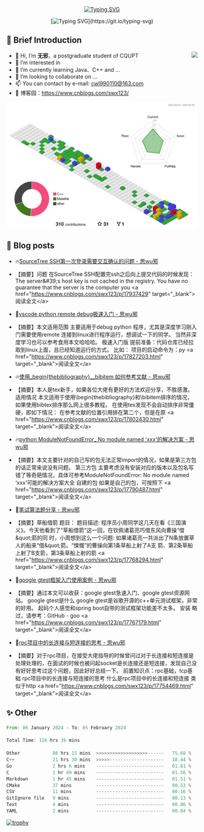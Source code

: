 <div align="center">
    
[![Typing SVG](https://readme-typing-svg.herokuapp.com?font=Fira+Code&pause=10000&color=2977F7&center=true&vCenter=true&random=false&width=435&height=80&lines=%E6%80%9D+%E6%97%A0+%E9%82%AA)](https://git.io/typing-svg)

</div>

<div align="center">
    
[![Typing SVG](https://readme-typing-svg.herokuapp.com?font=Fira+Code&pause=1000&color=2977F7&center=true&vCenter=true&random=false&width=600&height=40&lines=keep+learing+%2C+keep+trying+%2C+keep+doing.)](https://git.io/typing-svg)

</div>


## 🤡 Brief Introduction

<p><img src="https://count.getloli.com/get/@:578223592" align="right" /></p>



- 👋 Hi, I’m **无邪**，a postgraduate student of CQUPT
- 👀 I’m interested in 
- 🌱 I’m currently learning Java、C++ and ...
- 💞️ I’m looking to collaborate on ...
- 📫 You can contact by e-mail: cwl990110@163.com
- 🎈 博客园：https://www.cnblogs.com/swx123/

![](profile-3d-contrib/profile-gitblock.svg)

## 🎈 Blog posts
<!-- BLOG-POST-LIST:START -->
 - 🔥[SourceTree SSH第一次登录需要交互确认的问题 - 思wu邪](https://www.cnblogs.com/swx123/p/17937429) 
 - 【摘要】问题 在SourceTree SSH配置完ssh之后向上提交代码的时候发现： The server&amp;#39;s host key is not cached in the registry. You have no guarantee that the server is the computer you  &lt;a href=&quot;https://www.cnblogs.com/swx123/p/17937429&quot; target=&quot;_blank&quot;&gt;阅读全文&lt;/a&gt; 

 - 🚀[vscode python remote debug极速入门 - 思wu邪](https://www.cnblogs.com/swx123/p/17827203.html) 
 - 【摘要】本文适用范围 主要适用于debug python 程序，尤其是深度学习刚入门需要使用remote 连接到linux进行程序运行，想调试一下的同学。 当然非深度学习也可以参考食用本文哈哈哈。 极速入门版 提前准备：代码仓库已经拉取到linux上面，且已经知道运行的方式。 比如： 项目的启动命令为：py &lt;a href=&quot;https://www.cnblogs.com/swx123/p/17827203.html&quot; target=&quot;_blank&quot;&gt;阅读全文&lt;/a&gt; 

 - 🔥[使用_begin{thebibliography}__bibitem 如何参考文献 - 思wu邪](https://www.cnblogs.com/swx123/p/17802430.html) 
 - 【摘要】本人是tex新手，如果各位大佬有更好的方法欢迎分享，不胜感激。 适用情况 本文适用于使用\begin{thebibliography}和\bibitem排序的情况，如果使用bibtex排序那么网上很多教程。 在使用tex发现不会自动排序非常僵硬，即如下情况： 在参考文献的位置引用排在第二个，但是在原 &lt;a href=&quot;https://www.cnblogs.com/swx123/p/17802430.html&quot; target=&quot;_blank&quot;&gt;阅读全文&lt;/a&gt; 

 - 🔥[python ModuleNotFoundError_ No module named &#39;xxx&#39;的解决方案 - 思wu邪](https://www.cnblogs.com/swx123/p/17790487.html) 
 - 【摘要】本文主要针对的自己写的包无法正常import的情况，如果是第三方包的话正常来说没有问题。 第三方包 主要考虑没有安装对应的版本以及包名写错了等奇葩情况，具体可参考ModuleNotFoundError: No module named ‘xxx’可能的解决方案大全 自建的包 如果是自己的包，可按照下 &lt;a href=&quot;https://www.cnblogs.com/swx123/p/17790487.html&quot; target=&quot;_blank&quot;&gt;阅读全文&lt;/a&gt; 

 - 💯[笔试算法题分享 - 思wu邪](https://www.cnblogs.com/swx123/p/17768294.html) 
 - 【摘要】草船借箭 题目： 题目描述: 程序员小周同学这几天在看《三国演义》。今天他看到了“草船借箭”这一回，在钦佩诸葛亮巧借东风向曹操“借&amp;quot;箭的同 时，小周想到这么一个问题: 如果诸葛亮一共派出了N条放置草人的船来“借&amp;quot;箭。“悚慨”的曹操向第1条草船上射了A支 箭、第2条草船上射了B支箭，第3条草船上射的箭 &lt;a href=&quot;https://www.cnblogs.com/swx123/p/17768294.html&quot; target=&quot;_blank&quot;&gt;阅读全文&lt;/a&gt; 

 - 💯[google gtest框架入门使用案例 - 思wu邪](https://www.cnblogs.com/swx123/p/17767179.html) 
 - 【摘要】通过本文可以收获：google gtest急速入门、google gtest资源网站。 google gtest是什么 google gtest是谷歌开源的c++单元测试框架，非常的好用。 起码个人感觉和spring boot自带的测试框架功能差不太多。 安装 略过，请参考：GitHub - goo &lt;a href=&quot;https://www.cnblogs.com/swx123/p/17767179.html&quot; target=&quot;_blank&quot;&gt;阅读全文&lt;/a&gt; 

 - 🚀[rpc项目中的长连接与短连接的思考 - 思wu邪](https://www.cnblogs.com/swx123/p/17754469.html) 
 - 【摘要】对于rpc项目，在接受大佬指导的时候曾问过对于长连接和短连接是处理处理的，在面试的时候也被问起socket是长连接还是短连接，发现自己没有好好思考过这个问题，因此好好总结一下。 前置知识点：rpc基础，tcp基础 rpc项目中的长连接与短连接的思考 什么是rpc项目中的长连接和短连接 类似于http &lt;a href=&quot;https://www.cnblogs.com/swx123/p/17754469.html&quot; target=&quot;_blank&quot;&gt;阅读全文&lt;/a&gt; 
<!-- BLOG-POST-LIST:END -->


## ✨ Other
<!--START_SECTION:waka-->

```rust
From: 06 January 2024 - To: 05 February 2024

Total Time: 116 hrs 36 mins

Other            88 hrs 15 mins  >>>>>>>>>>>>>>>>>>>------   75.68 %
C++              21 hrs 30 mins  >>>>>--------------------   18.44 %
Go               2 hrs 6 mins    -------------------------   01.81 %
C                1 hr 49 mins    -------------------------   01.56 %
Markdown         1 hr 45 mins    -------------------------   01.51 %
CMake            37 mins         -------------------------   00.53 %
CSV              11 mins         -------------------------   00.16 %
GitIgnore file   9 mins          -------------------------   00.13 %
Text             4 mins          -------------------------   00.06 %
YAML             2 mins          -------------------------   00.04 %
```

<!--END_SECTION:waka-->


[![trophy](https://github-profile-trophy.vercel.app/?username=578223592)](https://github.com/ryo-ma/github-profile-trophy)

[^_^]:
    commentted-out contents
    should be shift to right by four spaces (`>>`).


    ![:name](https://count.getloli.com/get/@:578223592#pic_right)

    <img align="right" alt="GIF" src="src/code.gif" width="343" height="220" title="Do what you like, and do it best!"> &nbsp;&nbsp;&nbsp;&nbsp;

    <!---
    [https://github.com/anuraghazra/github-readme-stats/blob/master/docs/readme_cn.md](https://www.yuque.com/achuan-2/blog/dq718n)
    --->
    <div align="center">
    <span>  </span>
    <img height="170px" src="https://github-readme-stats.vercel.app/api?username=578223592&theme=solarized-light" /><span>  </span><img height="170px" src="https://github-readme-stats.vercel.app/api/top-langs/?username=578223592&layout=compact&langs_count=8&theme=solarized-light" />
    <span>  </span>
    </div>
    
    <div align="center">
    <!--     [![Ashutosh's github activity graph](https://github-readme-activity-graph.vercel.app/graph?username=Ashutosh00710)](https://github.com/ashutosh00710/github-readme-activity-graph) -->
        <img src="https://github-readme-activity-graph.vercel.app/graph?username=578223592&theme=lucent" />
    <!--     <img src="https://activity-graph.herokuapp.com/graph?username=578223592&theme=minimal" /> -->
    </div>
    
    
    <picture>
      <source media="(prefers-color-scheme: dark)" srcset="https://raw.githubusercontent.com/578223592/578223592/output/github-contribution-grid-snake-dark.svg">
      <source media="(prefers-color-scheme: light)" srcset="https://raw.githubusercontent.com/578223592/578223592/output/github-contribution-grid-snake.svg">
      <img alt="github contribution grid snake animation" src="https://raw.githubusercontent.com/578223592/578223592/output/github-contribution-grid-snake.svg">
    </picture>
